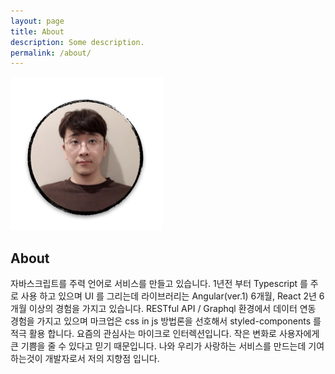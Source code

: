```yaml
---
layout: page
title: About
description: Some description.
permalink: /about/
---
```


<img itemprop="image" class="img-rounded" src="/assets/img/uploads/wj.png" alt="Your Name">

## About

<p>
자바스크립트를 주력 언어로 서비스를 만들고 있습니다. 1년전 부터 Typescript 를 주로 사용 하고 있으며 UI 를 그리는데 라이브러리는 Angular(ver.1) 6개월, React 2년 6개월 이상의 경험을 가지고 있습니다. RESTful API / Graphql  환경에서 데이터 연동 경험을 가지고 있으며 마크업은 css in js 방법론을 선호해서 styled-components 를 적극 활용 합니다. 요즘의 관심사는 마이크로 인터렉션입니다. 작은 변화로 사용자에게 큰 기쁨을 줄 수 있다고 믿기 때문입니다. 나와 우리가 사랑하는 서비스를 만드는데 기여하는것이 개발자로서 저의 지향점 입니다.
</p>



